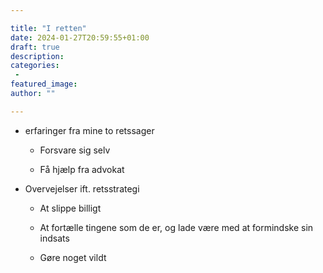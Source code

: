 ```yaml
---

title: "I retten"
date: 2024-01-27T20:59:55+01:00
draft: true
description:
categories:
 -
featured_image:
author: ""

---
```


- erfaringer fra mine to retssager
  
  - Forsvare sig selv
  
  - Få hjælp fra advokat

- Overvejelser ift. retsstrategi
  
  - At slippe billigt
  
  - At fortælle tingene som de er, og lade være med at formindske sin indsats
  
  - Gøre noget vildt